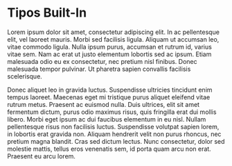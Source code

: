 # Tipos Built-In

Lorem ipsum dolor sit amet, consectetur adipiscing elit. In ac pellentesque elit, vel laoreet mauris. Morbi sed facilisis ligula. Aliquam ut accumsan leo, vitae commodo ligula. Nulla ipsum purus, accumsan et rutrum id, varius vitae sem. Nam ac erat ut justo elementum lobortis sed ac ipsum. Etiam malesuada odio eu ex consectetur, nec pretium nisl finibus. Donec malesuada tempor pulvinar. Ut pharetra sapien convallis facilisis scelerisque.

Donec aliquet leo in gravida luctus. Suspendisse ultricies tincidunt enim tempus laoreet. Maecenas eget mi tristique purus aliquet eleifend vitae rutrum metus. Praesent ac euismod nulla. Duis ultrices, elit sit amet fermentum dictum, purus odio maximus risus, quis fringilla erat dui mollis libero. Morbi eget ipsum ac dui faucibus elementum in eu nisl. Nullam pellentesque risus non facilisis luctus. Suspendisse volutpat sapien lorem, in lobortis erat gravida non. Aliquam hendrerit velit non purus rhoncus, nec pretium magna blandit. Cras sed dictum lectus. Nunc consectetur, dolor sed molestie mattis, tellus eros venenatis sem, id porta quam arcu non erat. Praesent eu arcu lorem. 